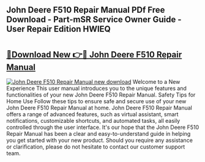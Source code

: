 ## John Deere F510 Repair Manual PDf Free Download - Part-mSR Service Owner Guide - User Repair Edition HWlEQ

# <h2><a href="http://bc9556.oget.top/?id=John+Deere+F510+Repair+Manual">🔗Download New 👉🔴 John Deere F510 Repair Manual</a></h2>

[![John Deere F510 Repair Manual new download](https://i.imgur.com/5g1atiW.png)](http://bc9556.oget.top/?id=John+Deere+F510+Repair+Manual)
Welcome to a New Experience This user manual introduces you to the unique features and functionalities of your new John Deere F510 Repair Manual. Safety Tips for Home Use Follow these tips to ensure safe and secure use of your new John Deere F510 Repair Manual at home. John Deere F510 Repair Manual offers a range of advanced features, such as virtual assistant, smart notifications, customizable shortcuts, and automated tasks, all easily controlled through the user interface. It's our hope that the John Deere F510 Repair Manual has been a clear and easy-to-understand guide in helping you get started with your new product. Should you require any assistance or clarification, please do not hesitate to contact our customer support team.
